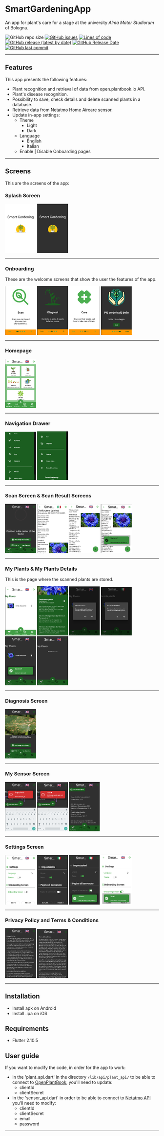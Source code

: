 # SmartGardeningApp

An app for plant's care for a stage at the university _Alma Mater Studiorum_ of Bologna.

![GitHub repo size](https://img.shields.io/github/repo-size/LucaR01/SmartGardeningApp) [![GitHub issues](https://img.shields.io/github/issues/LucaR01/SmartGardeningApp)](https://github.com/LucaR01/SmartGardeningApp/issues) 
[![Lines of code](https://img.shields.io/tokei/lines/github.com/LucaR01/SmartGardeningApp)](https://github.com/LucaR01/SmartGardeningApp/pulse)
[![GitHub release (latest by date)](https://img.shields.io/github/v/release/LucaR01/SmartGardeningApp)](https://github.com/LucaR01/SmartGardeningApp/releases)
[![GitHub Release Date](https://img.shields.io/github/release-date/LucaR01/SmartGardeningApp)](https://github.com/LucaR01/SmartGardeningApp/releases)
[![GitHub last commit](https://img.shields.io/github/last-commit/LucaR01/SmartGardeningApp)](https://github.com/LucaR01/SmartGardeningApp/graphs/commit-activity)

<!-- [![GitHub License](https://img.shields.io/github/license/LucaR01/SmartGardeningApp)](https://github.com/LucaR01/SmartGardeningApp/blob/main/LICENSE)-->
<!--![GitHub Repo stars](https://img.shields.io/github/stars/LucaR01/SmartGardeningApp?style=social)-->

<hr>

## Features
This app presents the following features:
- Plant recognition and retrieval of data from open.plantbook.io API.
- Plant's disease recognition.
- Possibility to save, check details and delete scanned plants in a database.
- Retrieve data from Netatmo Home Aircare sensor.
- Update in-app settings:
  - Theme
    - Light
    - Dark
  - Language
    - English
    - Italian
  - Enable | Disable Onboarding pages
  
<hr>

## Screens
This are the screens of the app:

### Splash Screen
<img src="https://github.com/LucaR01/SmartGardeningApp/blob/main/report/images/splash/splash_screen.PNG" width="20%" heigth="20%" /> <img src="https://github.com/LucaR01/SmartGardeningApp/blob/main/report/images/splash/splash_screen_dark.PNG" width="20%" heigth="20%" />

<hr>

### Onboarding
These are the welcome screens that show the user the features of the app.

<img src="https://github.com/LucaR01/SmartGardeningApp/blob/main/report/images/onboarding/onboarding_screen0.png" width="20%" heigth="20%"/> <img src="https://github.com/LucaR01/SmartGardeningApp/blob/main/report/images/onboarding/onboarding_screen1_dark.png" width="20%" heigth="20%"/> <img src="https://github.com/LucaR01/SmartGardeningApp/blob/main/report/images/onboarding/onboarding_screen2.png" width="20%" heigth="20%"/> <img src="https://github.com/LucaR01/SmartGardeningApp/blob/main/report/images/onboarding/onboarding_screen3_dark.png" width="20%" heigth="20%"/>
<hr>

### Homepage
<img src="https://github.com/LucaR01/SmartGardeningApp/blob/main/report/images/home/home_screen.png" width="20%" heigth="20%"/>

<hr>

### Navigation Drawer
<img src="https://github.com/LucaR01/SmartGardeningApp/blob/main/report/images/navigation_drawer/navigation_drawer.png" width="20%" heigth="20%"/> <img src="https://github.com/LucaR01/SmartGardeningApp/blob/main/report/images/navigation_drawer/navigation_drawer2.png" width="20%" heigth="20%"/>

<hr>

### Scan Screen & Scan Result Screens
<img src="https://github.com/LucaR01/SmartGardeningApp/blob/main/report/images/scan/scan_screen.png" width="20%" heigth="20%"/> <img src="https://github.com/LucaR01/SmartGardeningApp/blob/main/report/images/scan_result/scan_result_screen.png" width="20%" heigth="20%"/> <img src="https://github.com/LucaR01/SmartGardeningApp/blob/main/report/images/scan_result/scan_result_screen2.png" width="20%" heigth="20%"/> <img src="https://github.com/LucaR01/SmartGardeningApp/blob/main/report/images/scan_result/scan_result_screen3.png" width="20%" heigth="20%"/>

<hr>

### My Plants & My Plants Details
This is the page where the scanned plants are stored.

<img src="https://github.com/LucaR01/SmartGardeningApp/blob/main/report/images/my_plants/my_plants_screen2.png" width="20%" heigth="20%"/> <img src="https://github.com/LucaR01/SmartGardeningApp/blob/main/report/images/my_plants/my_plants_details_screen.png" width="20%" heigth="20%"/> <img src="https://github.com/LucaR01/SmartGardeningApp/blob/main/report/images/my_plants/my_plants_screen3_remove.png" width="20%" heigth="20%"/> <img src="https://github.com/LucaR01/SmartGardeningApp/blob/main/report/images/my_plants/my_plants_screen3_remove2.png" width="20%" heigth="20%"/> <img src="https://github.com/LucaR01/SmartGardeningApp/blob/main/report/images/my_plants/my_plants_screen3_remove3.png" width="20%" heigth="20%"/> <img src="https://github.com/LucaR01/SmartGardeningApp/blob/main/report/images/my_plants/my_plants_screen.png" width="20%" heigth="20%"/>

<hr>

### Diagnosis Screen
<img src="https://github.com/LucaR01/SmartGardeningApp/blob/main/report/images/diagnosis/diagnosis_screen.png" width="20%" heigth="20%"/>

<hr>

### My Sensor Screen
<img src="https://github.com/LucaR01/SmartGardeningApp/blob/main/report/images/my_sensor/my_sensor_screen.png" width="20%" heigth="20%"/> <img src="https://github.com/LucaR01/SmartGardeningApp/blob/main/report/images/my_sensor/my_sensor_screen2.png" width="20%" heigth="20%"/> <img src="https://github.com/LucaR01/SmartGardeningApp/blob/main/report/images/my_sensor/my_sensor_screen5.png" width="20%" heigth="20%"/>

<hr>

### Settings Screen
<img src="https://github.com/LucaR01/SmartGardeningApp/blob/main/report/images/settings/settings_screen.png" width="20%" heigth="20%"/> <img src="https://github.com/LucaR01/SmartGardeningApp/blob/main/report/images/settings/settings_screen2.png" width="20%" heigth="20%"/> <img src="https://github.com/LucaR01/SmartGardeningApp/blob/main/report/images/settings/settings_screen_saved.png" width="20%" heigth="20%"/> <img src="https://github.com/LucaR01/SmartGardeningApp/blob/main/report/images/settings/settings_screen_reset.png" width="20%" heigth="20%"/>

<hr>

### Privacy Policy and Terms & Conditions
<img src="https://github.com/LucaR01/SmartGardeningApp/blob/main/report/images/privacy_policy/privacy_policy_screen.png" width="20%" heigth="20%"/> <img src="https://github.com/LucaR01/SmartGardeningApp/blob/main/report/images/terms_and_conditions/terms_and_conditions_screen.png" width="20%" heigth="20%"/>

<hr>

## Installation
- Install apk on Android
- Install .ipa on iOS

## Requirements
- Flutter 2.10.5

## User guide
If you want to modify the code, in order for the app to work:
- In the 'plant_api.dart' in the directory `/lib/api/plant_api/` to be able to connect to [OpenPlantBook](open.plantbook.io), you'll need to update:
  - clientId
  - clientSecret
- In the 'sensor_api.dart' in order to be able to connect to [Netatmo API](https://dev.netatmo.com/apidocumentation/oauth) you'll need to modify:
  - clientId
  - clientSecret
  - email
  - password
  
<hr>
